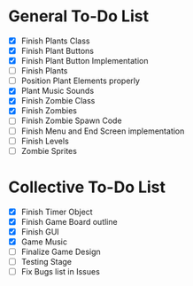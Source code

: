 # General To-Do List
- [x] Finish Plants Class
- [x] Finish Plant Buttons
- [x] Finish Plant Button Implementation
- [ ] Finish Plants
- [ ] Position Plant Elements properly
- [x] Plant Music Sounds
- [x] Finish Zombie Class
- [x] Finish Zombies
- [ ] Finish Zombie Spawn Code
- [ ] Finish Menu and End Screen implementation
- [ ] Finish Levels
- [ ] Zombie Sprites

# Collective To-Do List
- [x] Finish Timer Object
- [x] Finish Game Board outline
- [x] Finish GUI
- [x] Game Music
- [ ] Finalize Game Design 
- [ ] Testing Stage
- [ ] Fix Bugs list in Issues
